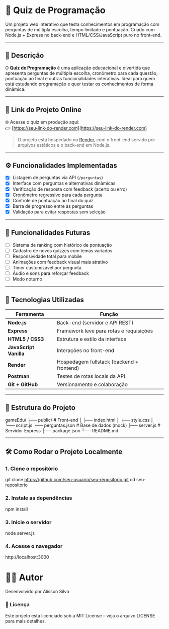 # 🧠 Quiz de Programação

Um projeto web interativo que testa conhecimentos em programação com perguntas de múltipla escolha, tempo limitado e pontuação. Criado com Node.js + Express no back-end e HTML/CSS/JavaScript puro no front-end.

---

## 📌 Descrição

O **Quiz de Programação** é uma aplicação educacional e divertida que apresenta perguntas de múltipla escolha, cronômetro para cada questão, pontuação ao final e outras funcionalidades interativas. Ideal para quem está estudando programação e quer testar os conhecimentos de forma dinâmica.

---

## 🚀 Link do Projeto Online

🌐 Acesse o quiz em produção aqui:  
👉 [https://seu-link-do-render.com](https://seu-link-do-render.com)

> O projeto está hospedado no [Render](https://render.com), com o front-end servido por arquivos estáticos e o back-end em Node.js.

---

## ⚙️ Funcionalidades Implementadas

- [x] Listagem de perguntas via API (`/perguntas`)
- [x] Interface com perguntas e alternativas dinâmicas
- [x] Verificação de resposta com feedback (acerto ou erro)
- [x] Cronômetro regressivo para cada pergunta
- [x] Controle de pontuação ao final do quiz
- [x] Barra de progresso entre as perguntas
- [x] Validação para evitar respostas sem seleção

---

## 📅 Funcionalidades Futuras

- [ ] Sistema de ranking com histórico de pontuação
- [ ] Cadastro de novos quizzes com temas variados
- [ ] Responsividade total para mobile
- [ ] Animações com feedback visual mais atrativo
- [ ] Timer customizável por pergunta
- [ ] Áudio e sons para reforçar feedback
- [ ] Modo noturno

---

## 🧰 Tecnologias Utilizadas

| Ferramenta | Função |
|------------|--------|
| **Node.js** | Back-end (servidor e API REST) |
| **Express** | Framework leve para rotas e requisições |
| **HTML5 / CSS3** | Estrutura e estilo da interface |
| **JavaScript Vanilla** | Interações no front-end |
| **Render** | Hospedagem fullstack (backend + frontend) |
| **Postman** | Testes de rotas locais da API |
| **Git + GitHub** | Versionamento e colaboração |

---

## 📁 Estrutura do Projeto

gameEdu/
├── public/ # Front-end
│ ├── index.html
│ ├── style.css
│ └── script.js
├── perguntas.json # Base de dados (mock)
├── server.js # Servidor Express
├── package.json
└── README.md

---

## 🛠️ Como Rodar o Projeto Localmente

### 1. Clone o repositório
git clone https://github.com/seu-usuario/seu-repositorio.git
cd seu-repositorio
### 2. Instale as dependências
npm install
### 3. Inicie o servidor
node server.js
### 4. Acesse o navegador
http://localhost:3000


# 🙋‍♂️ Autor
Desenvolvido por Alisson Silva

### 📄 Licença
Este projeto está licenciado sob a MIT License – veja o arquivo LICENSE para mais detalhes.
